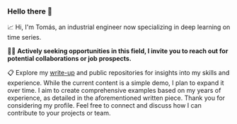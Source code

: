 ### Hello there 👋
📈 Hi, I'm Tomás, an industrial engineer now specializing in deep learning on time series.

👨‍💻 **Actively seeking opportunities in this field, I invite you to reach out for potential collaborations or job prospects.**

📋 Explore my [write-up](https://tobemo.github.io/) and public repositories for insights into my skills and experience. 
While the current content is a simple demo, I plan to expand it over time. I aim to create comprehensive examples based on my years of experience, as detailed in the aforementioned written piece.
Thank you for considering my profile. Feel free to connect and discuss how I can contribute to your projects or team.
